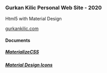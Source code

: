 <h3>Gurkan Kilic Personal Web Site - 2020</h3>
<p>Html5 with Material Design</p>
<a href="https://www.gurkankilic.com"/>gurkankilic.com</a>

<br>

<h4>Documents</h4>
<p>
  <a href="http://daemonite.github.io/material/">
    <h5>MaterializeCSS</h2>
  </a>
</p>
<p>
  <a href="https://google.github.io/material-design-icons/">
    <h5>Material Design Icons</h2>
  </a>
</p>
